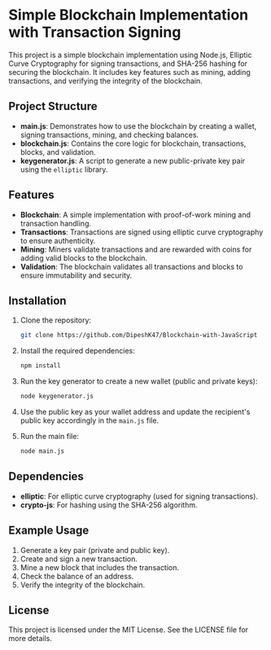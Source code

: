 # Simple Blockchain Implementation with Transaction Signing

This project is a simple blockchain implementation using Node.js, Elliptic Curve Cryptography for signing transactions, and SHA-256 hashing for securing the blockchain. It includes key features such as mining, adding transactions, and verifying the integrity of the blockchain.

## Project Structure

- **main.js**: Demonstrates how to use the blockchain by creating a wallet, signing transactions, mining, and checking balances.
- **blockchain.js**: Contains the core logic for blockchain, transactions, blocks, and validation.
- **keygenerator.js**: A script to generate a new public-private key pair using the `elliptic` library.

## Features

- **Blockchain**: A simple implementation with proof-of-work mining and transaction handling.
- **Transactions**: Transactions are signed using elliptic curve cryptography to ensure authenticity.
- **Mining**: Miners validate transactions and are rewarded with coins for adding valid blocks to the blockchain.
- **Validation**: The blockchain validates all transactions and blocks to ensure immutability and security.

## Installation

1. Clone the repository:
    ```bash
    git clone https://github.com/DipeshK47/Blockchain-with-JavaScript
    ```

2. Install the required dependencies:
    ```bash
    npm install
    ```

3. Run the key generator to create a new wallet (public and private keys):
    ```bash
    node keygenerator.js
    ```

4. Use the public key as your wallet address and update the recipient's public key accordingly in the `main.js` file.

5. Run the main file:
    ```bash
    node main.js
    ```

## Dependencies

- **elliptic**: For elliptic curve cryptography (used for signing transactions).
- **crypto-js**: For hashing using the SHA-256 algorithm.

## Example Usage

1. Generate a key pair (private and public key).
2. Create and sign a new transaction.
3. Mine a new block that includes the transaction.
4. Check the balance of an address.
5. Verify the integrity of the blockchain.

## License

This project is licensed under the MIT License. See the LICENSE file for more details.
